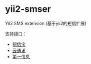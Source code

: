 # yii2-smser

Yii2 SMS extension (基于yii2的短信扩展)

支持接口：
* [短信宝](http://api.smsbao.com/)
* [云通讯](http://www.yuntongxun.com/)
* [第一信息](http://www.eee1.cn/)

